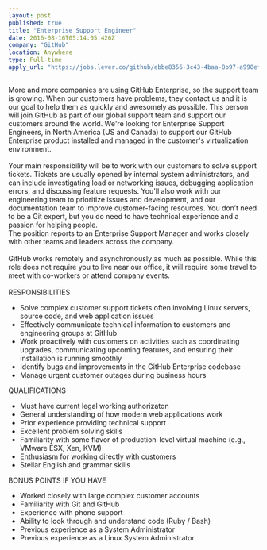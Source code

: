 ```yaml
---
layout: post
published: true
title: "Enterprise Support Engineer"
date: 2016-08-16T05:14:05.426Z
company: "GitHub"
location: Anywhere
type: Full-time
apply_url: "https://jobs.lever.co/github/ebbe8356-3c43-4baa-8b97-a990efd224c4/apply"
---
```


<div>More and more companies are using GitHub Enterprise, so the support team is growing. When our customers have problems, they contact us and it is our goal to help them as quickly and awesomely as possible. This person will join GitHub as part of our global support team and support our customers around the world. We&apos;re looking for Enterprise Support Engineers, in North America (US and Canada) to support our GitHub Enterprise product installed and managed in the customer&apos;s virtualization environment.</div><div class="paragraph_break"><br></div><div>Your main responsibility will be to work with our customers to solve support tickets. Tickets are usually opened by internal system administrators, and can include investigating load or networking issues, debugging application errors, and discussing feature requests. You&apos;ll also work with our engineering team to prioritize issues and development, and our documentation team to improve customer-facing resources. You don&#x2019;t need to be a Git expert, but you do need to have technical experience and a passion for helping people.</div><div>The position reports to an Enterprise Support Manager and works closely with other teams and leaders across the company.</div><div class="paragraph_break"><br></div><div>GitHub works remotely and asynchronously as much as possible. While this role does not require you to live near our office, it will require some travel to meet with co-workers or attend company events.</div><div class="paragraph_break"><br></div><div>RESPONSIBILITIES</div><ul><li>Solve complex customer support tickets often involving Linux servers, source code, and web application issues</li><li>Effectively communicate technical information to customers and engineering groups at GitHub</li><li>Work proactively with customers on activities such as coordinating upgrades, communicating upcoming features, and ensuring their installation is running smoothly</li><li>Identify bugs and improvements in the GitHub Enterprise codebase</li><li>Manage urgent customer outages during business hours</li></ul><div>QUALIFICATIONS</div><ul><li>Must have current legal working authorizaton</li><li>General understanding of how modern web applications work</li><li>Prior experience providing technical support</li><li>Excellent problem solving skills</li><li>Familiarity with some flavor of production-level virtual machine (e.g., VMware ESX, Xen, KVM)</li><li>Enthusiasm for working directly with customers</li><li>Stellar English and grammar skills</li></ul><div>BONUS POINTS IF YOU HAVE</div><ul><li>Worked closely with large complex customer accounts</li><li>Familiarity with Git and GitHub</li><li>Experience with phone support</li><li>Ability to look through and understand code (Ruby / Bash)</li><li>Previous experience as a System Administrator</li><li>Previous experience as a Linux System Administrator</li></ul>